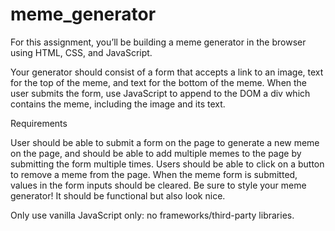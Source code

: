 # meme_generator

For this assignment, you’ll be building a meme generator in the browser using HTML, CSS, and JavaScript.

Your generator should consist of a form that accepts a link to an image, text for the top of the meme, and text for the bottom of the meme. When the user submits the form, use JavaScript to append to the DOM a div which contains the meme, including the image and its text.

Requirements

User should be able to submit a form on the page to generate a new meme on the page, and should be able to add multiple memes to the page by submitting the form multiple times.
Users should be able to click on a button to remove a meme from the page.
When the meme form is submitted, values in the form inputs should be cleared.
Be sure to style your meme generator! It should be functional but also look nice.

Only use vanilla JavaScript only: no frameworks/third-party libraries.
